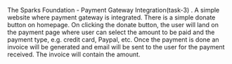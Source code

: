 The Sparks Foundation - Payment Gateway Integration(task-3) .
A simple website where payment gateway is integrated. 
There is a simple donate button on homepage. 
On clicking the donate button, the user will land on the payment page where user can select the amount to be paid and the payment type, e.g.
credit card, Paypal, etc.
Once the payment is done an invoice will be generated and email will be sent to the user for the payment received. 
The invoice will contain the amount.
